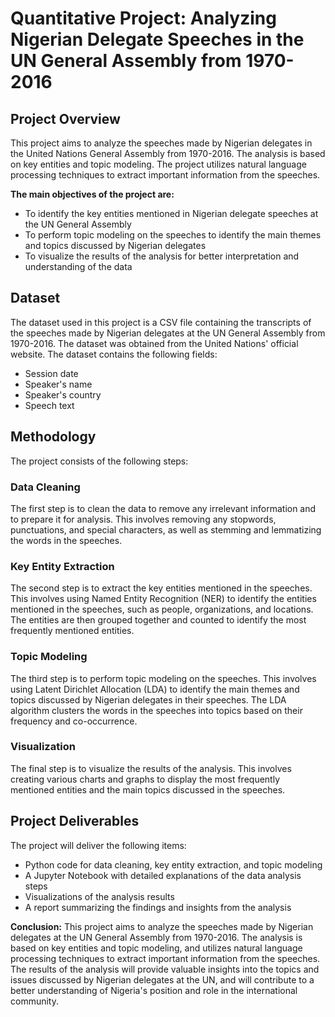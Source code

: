 # Quantitative Project: Analyzing Nigerian Delegate Speeches in the UN General Assembly from 1970-2016

## Project Overview
This project aims to analyze the speeches made by Nigerian delegates in the United Nations General Assembly from 1970-2016. The analysis is based on key entities and topic modeling. The project utilizes natural language processing techniques to extract important information from the speeches.

**The main objectives of the project are:**
* To identify the key entities mentioned in Nigerian delegate speeches at the UN General Assembly
* To perform topic modeling on the speeches to identify the main themes and topics discussed by Nigerian delegates
* To visualize the results of the analysis for better interpretation and understanding of the data

## Dataset
The dataset used in this project is a CSV file containing the transcripts of the speeches made by Nigerian delegates at the UN General Assembly from 1970-2016. The dataset was obtained from the United Nations' official website. The dataset contains the following fields:
* Session date
* Speaker's name
* Speaker's country
* Speech text

## Methodology
The project consists of the following steps:

### Data Cleaning
The first step is to clean the data to remove any irrelevant information and to prepare it for analysis. This involves removing any stopwords, punctuations, and special characters, as well as stemming and lemmatizing the words in the speeches.

### Key Entity Extraction
The second step is to extract the key entities mentioned in the speeches. This involves using Named Entity Recognition (NER) to identify the entities mentioned in the speeches, such as people, organizations, and locations. The entities are then grouped together and counted to identify the most frequently mentioned entities.

### Topic Modeling
The third step is to perform topic modeling on the speeches. This involves using Latent Dirichlet Allocation (LDA) to identify the main themes and topics discussed by Nigerian delegates in their speeches. The LDA algorithm clusters the words in the speeches into topics based on their frequency and co-occurrence.

### Visualization
The final step is to visualize the results of the analysis. This involves creating various charts and graphs to display the most frequently mentioned entities and the main topics discussed in the speeches.

## Project Deliverables
The project will deliver the following items:
* Python code for data cleaning, key entity extraction, and topic modeling
* A Jupyter Notebook with detailed explanations of the data analysis steps
* Visualizations of the analysis results
* A report summarizing the findings and insights from the analysis

**Conclusion:**
This project aims to analyze the speeches made by Nigerian delegates at the UN General Assembly from 1970-2016. The analysis is based on key entities and topic modeling, and utilizes natural language processing techniques to extract important information from the speeches. The results of the analysis will provide valuable insights into the topics and issues discussed by Nigerian delegates at the UN, and will contribute to a better understanding of Nigeria's position and role in the international community.
